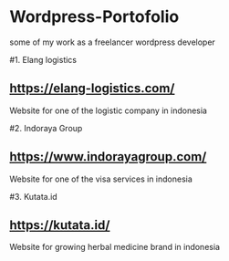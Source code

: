 # Wordpress-Portofolio
some of my work as a freelancer wordpress developer


#1. Elang logistics
## https://elang-logistics.com/
Website for one of the logistic company in indonesia 

#2. Indoraya Group
## https://www.indorayagroup.com/
Website for one of the visa services in indonesia

#3. Kutata.id
## https://kutata.id/
Website for growing herbal medicine brand in indonesia
